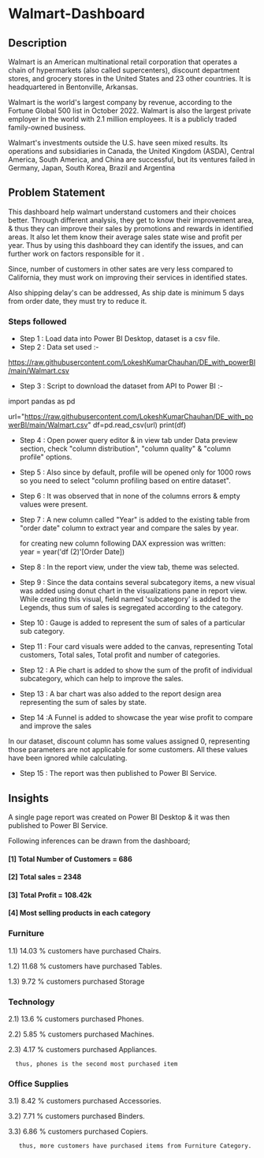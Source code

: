 # Walmart-Dashboard

## Description

Walmart is an American multinational retail corporation that operates a chain of hypermarkets (also called supercenters), discount department stores, and grocery stores in the United States and 23 other countries. It is headquartered in Bentonville, Arkansas.

Walmart is the world's largest company by revenue, according to the Fortune Global 500 list in October 2022. Walmart is also the largest private employer in the world with 2.1 million employees. It is a publicly traded family-owned business.

Walmart's investments outside the U.S. have seen mixed results. Its operations and subsidiaries in Canada, the United Kingdom (ASDA), Central America, South America, and China are successful, but its ventures failed in Germany, Japan, South Korea, Brazil and Argentina


## Problem Statement

This dashboard help walmart understand customers and their choices better. Through different analysis, they get to know their improvement area, & thus they can improve their sales by promotions and rewards in identified areas. It also let them know their average sales state wise and profit per year. Thus by using this dashboard they can identify the issues, and can further work on factors responsible for it .

Since, number of customers in other sates are very less compared to California, they must work on improving their services in identified states. 

Also shipping delay's can be addressed, As ship date is minimum 5 days from order date, they must try to reduce it.

### Steps followed 

- Step 1 : Load data into Power BI Desktop, dataset is a csv file.
- Step 2 : Data set used :-                                                        

https://raw.githubusercontent.com/LokeshKumarChauhan/DE_with_powerBI/main/Walmart.csv 

- Step 3 : Script to download the dataset from API to Power BI :-
      
import pandas as pd

url="https://raw.githubusercontent.com/LokeshKumarChauhan/DE_with_powerBI/main/Walmart.csv"
df=pd.read_csv(url)
print(df)

- Step 4 : Open power query editor & in view tab under Data preview section, check "column distribution", "column quality" & "column profile" options.
- Step 5 : Also since by default, profile will be opened only for 1000 rows so you need to select "column profiling based on entire dataset".
- Step 6 : It was observed that in none of the columns errors & empty values were present. 
- Step 7 : A new column called "Year" is added to the existing table from "order date" column to extract year and compare the sales by year.
  
   for creating new column following DAX expression was written:          
           year = year('df (2)'[Order Date])

- Step 8 : In the report view, under the view tab, theme was selected.
- Step 9 : Since the data contains several subcategory items, a new visual was added using donut chart in the visualizations pane in report view. While creating this visual, field named 'subcategory' is added to the Legends, thus sum of sales is segregated according to the category. 
- Step 10 : Gauge is added to represent the sum of sales of a particular sub category.  
- Step 11 : Four card visuals were added to the canvas, representing Total customers, Total sales, Total profit and number of categories.
- Step 12 : A Pie chart is added to show the sum  of the profit of individual subcategory, which can help to improve the sales.
- Step 13 : A bar chart was also added to the report design area representing the sum of sales by state. 
- Step 14 :A Funnel is added to showcase  the year wise profit to compare and improve the sales 

In our dataset, discount column has some values assigned 0, representing those parameters are not applicable for some customers. All these values have been ignored while calculating.

- Step 15 : The report was then published to Power BI Service.
 
 
## Insights

A single page report was created on Power BI Desktop & it was then published to Power BI Service.

Following inferences can be drawn from the dashboard;

#### [1] Total Number of Customers = 686

#### [2] Total sales = 2348

#### [3] Total Profit = 108.42k
  
#### [4] Most selling products in each category

 
### Furniture

 1.1) 14.03 % customers have purchased Chairs.

 1.2) 11.68 % customers have purchased Tables.

 1.3) 9.72 % customers purchased Storage


### Technology
 
 2.1)  13.6 % customers purchased Phones.
 
 2.2)  5.85 % customers purchased Machines.
 
 2.3)  4.17 % customers purchased Appliances.
 
      thus, phones is the second most purchased item


### Office Supplies
 
 3.1) 8.42 % customers purchased Accessories.
 
 3.2) 7.71 % customers purchased Binders.

 3.3) 6.86 % customers purchased Copiers.

       
       thus, more customers have purchased items from Furniture Category.



